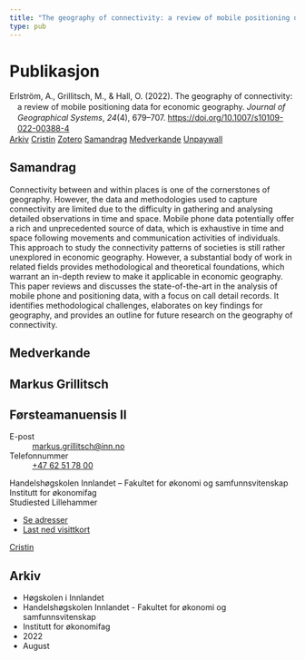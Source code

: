 ```yaml
---
title: "The geography of connectivity: a review of mobile positioning data for economic geography"
type: pub
---
```

<h1>Publikasjon</h1>
<article id="csl-bib-container-4TY857J3" class="csl-bib-container">
  <div class="csl-bib-body" style="line-height: 1.35; padding-left: 1em; text-indent:-1em;">
  <div class="csl-entry">Erlstr&#xF6;m, A., Grillitsch, M., &amp; Hall, O. (2022). The geography of connectivity: a review of mobile positioning data for economic geography. <i>Journal of Geographical Systems</i>, <i>24</i>(4), 679&#x2013;707. <a href="https://doi.org/10.1007/s10109-022-00388-4">https://doi.org/10.1007/s10109-022-00388-4</a></div>
</div>
  <div class="csl-bib-buttons">
    <a href="#taxonomy-article-4TY857J3" class="csl-bib-button">Arkiv</a>
    <a href="https://app.cristin.no/results/show.jsf?id=2043134" alt="Cristin URL" class="csl-bib-button">Cristin</a>
    <a href="http://zotero.org/groups/5022929/items/4TY857J3" alt="Zotero URL" class="csl-bib-button">Zotero</a>
    <a href="#abstract-article-4TY857J3" class="csl-bib-button">Samandrag</a>
    <a href="#contributors-article-4TY857J3" class="csl-bib-button">Medverkande</a>
    <a href="https://link.springer.com/content/pdf/10.1007/s10109-022-00388-4.pdf" class="csl-bib-button">Unpaywall</a>
  </div>
  <div id="csl-bib-meta-container-4TY857J3"></div>
</article>
<div id="csl-bib-meta-4TY857J3" class="csl-bib-meta">
  <article id="abstract-article-4TY857J3" class="abstract-article">
    <h1>Samandrag</h1>
    Connectivity between and within places is one of the cornerstones of geography. However, the data and methodologies used to capture connectivity are limited due to the difficulty in gathering and analysing detailed observations in time and space. Mobile phone data potentially offer a rich and unprecedented source of data, which is exhaustive in time and space following movements and communication activities of individuals. This approach to study the connectivity patterns of societies is still rather unexplored in economic geography. However, a substantial body of work in related fields provides methodological and theoretical foundations, which warrant an in-depth review to make it applicable in economic geography. This paper reviews and discusses the state-of-the-art in the analysis of mobile phone and positioning data, with a focus on call detail records. It identifies methodological challenges, elaborates on key findings for geography, and provides an outline for future research on the geography of connectivity.
  </article>
  <article id="contributors-article-4TY857J3" class="contributors-article">
    <h1>Medverkande</h1>
    <div class="personas">
<div class="vrtx-hinn-person-card">
<div class="photo">
<i class="lar la-user-circle missing-person"></i>
</div>
<div class="info">
<hgroup><h1>Markus Grillitsch</h1>
<h2>Førsteamanuensis II</h2>
</hgroup><dl>
<dt>E-post</dt>
<dd>
<a href="mailto:markus.grillitsch@inn.no">markus.grillitsch@inn.no</a>
</dd>
<dt>Telefonnummer</dt>
<dd><a href="tel:+4762517800">
+47 62 51 78 00
</a></dd>
</dl>
<p>
Handelshøgskolen Innlandet – Fakultet for økonomi og samfunnsvitenskap<br>
Institutt for økonomifag<br>
Studiested Lillehammer
</p>
<ul class="vrtx-hinn-links">
<li><a href="https://www.inn.no/finn-en-ansatt/markus-grillitsch.html#vrtx-hinn-addresses">Se adresser</a></li>
<li><a href="https://www.inn.no/finn-en-ansatt/markus-grillitsch.html?vrtx=vcf">Last ned visittkort</a></li>
</ul>
</div>
</div>
<a href="https://app.cristin.no/persons/show.jsf?id=1318006" alt="Cristin URL" class="personas-cristin">Cristin</a>
</div>
  </article>
  <article id="taxonomy-article-4TY857J3" class="taxonomy-article">
    <h1>Arkiv</h1>
    <ul>
      <li>Høgskolen i Innlandet</li>
      <li>Handelshøgskolen Innlandet - Fakultet for økonomi og samfunnsvitenskap</li>
      <li>Institutt for økonomifag</li>
      <li>2022</li>
      <li>August</li>
    </ul>
  </article>
</div>

